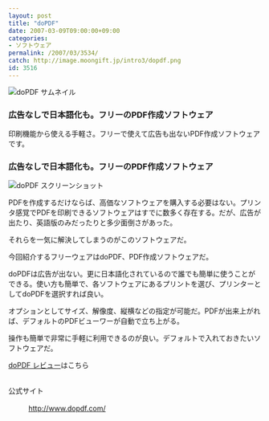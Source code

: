 ```yaml
---
layout: post
title: "doPDF"
date: 2007-03-09T09:00:00+09:00
categories:
- ソフトウェア
permalink: /2007/03/3534/
catch: http://image.moongift.jp/intro3/dopdf.png
id: 3516
---
```

 ![doPDF サムネイル](http://image.moongift.jp/intro3/dopdf.t.png "doPDF サムネイル")
  

### 広告なしで日本語化も。フリーのPDF作成ソフトウェア
  
印刷機能から使える手軽さ。フリーで使えて広告も出ないPDF作成ソフトウェアです。  
<!--more-->  

### 広告なしで日本語化も。フリーのPDF作成ソフトウェア
  

![doPDF スクリーンショット](http://image.moongift.jp/intro3/dopdf.png "doPDF スクリーンショット")

  

PDFを作成するだけならば、高価なソフトウェアを購入する必要はない。プリンタ感覚でPDFを印刷できるソフトウェアはすでに数多く存在する。だが、広告が出たり、英語版のみだったりと多少面倒さがあった。

  

それらを一気に解決してしまうのがこのソフトウェアだ。

  

今回紹介するフリーウェアはdoPDF、PDF作成ソフトウェアだ。

  

doPDFは広告が出ない。更に日本語化されているので誰でも簡単に使うことができる。使い方も簡単で、各ソフトウェアにあるプリントを選び、プリンターとしてdoPDFを選択すれば良い。

  

オプションとしてサイズ、解像度、縦横などの指定が可能だ。PDFが出来上がれば、デフォルトのPDFビューワーが自動で立ち上がる。

  

操作も簡単で非常に手軽に利用できるのが良い。デフォルトで入れておきたいソフトウェアだ。

  

[doPDF レビュー](http://fw.moongift.jp/review/i-3536.html)はこちら

  
<dl>
<br><dt>公式サイト</dt>
<br><dd><a href="http://www.dopdf.com/" target="_blank">http://www.dopdf.com/</a></dd>
<br>
</dl>